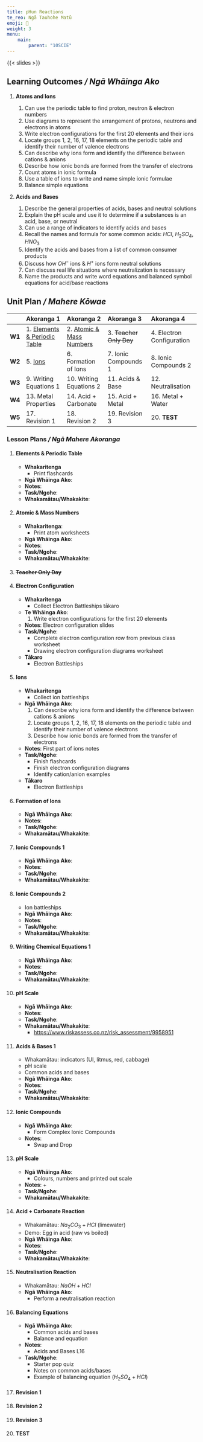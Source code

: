 ```yaml
---
title: pHun Reactions
te_reo: Ngā Tauhohe Matū
emoji: 🥼
weight: 3
menu:
    main:
        parent: "10SCIE"
---
```


{{< slides >}}

## Learning Outcomes _/ Ngā Whāinga Ako_ 



1. __Atoms and Ions__
    1. Can use the periodic table to find proton, neutron & electron numbers
    2. Use diagrams to represent the arrangement of protons, neutrons and electrons in atoms
    3. Write electron configurations for the first 20 elements and their ions
    4. Locate groups 1, 2, 16, 17, 18 elements on the periodic table and identify their number of valence electrons
    5. Can describe why ions form and identify the difference between cations & anions 
    6. Describe how ionic bonds are formed from the transfer of electrons
    7. Count atoms in ionic formula 
    8. Use a table of ions to write and name simple ionic formulae
    9. Balance simple equations 

2. __Acids and Bases__
    1. Describe the general properties of acids, bases and neutral solutions
    2. Explain the pH scale and use it to determine if a substances is an acid, base, or neutral
    3. Can use a range of indicators to identify acids and bases 
    4. Recall the names and formula for some common acids: $HCl$, $H_{2}SO_{4}$, $HNO_{3}$
    5. Identify the acids and bases from a list of common consumer products
    6. Discuss how $OH^{-}$ ions & $H^{+}$ ions form neutral solutions 
    7. Can discuss real life situations where neutralization is necessary 
    8. Name the products and write word equations and balanced symbol equations for acid/base reactions

## Unit Plan _/ Mahere Kōwae_ 

|             | Akoranga 1                                                | Akoranga 2                                        | Akoranga 3              | Akoranga 4                |
| :---------- | :--------------                                           | :--------------                                   | :--------------         | :--------------           |
| __W1__      | 1. [Elements & Periodic Table](#elements--periodic-table) | 2. [Atomic & Mass Numbers](#atomic--mass-numbers) | 3. ~~Teacher Only Day~~ | 4. Electron Configuration |
| __W2__      | 5. [Ions](#ions)                                          | 6. Formation of Ions                              | 7. Ionic Compounds 1    | 8. Ionic Compounds 2      |
| __W3__      | 9. Writing Equations 1                                    | 10. Writing Equations 2                           | 11. Acids & Base        | 12. Neutralisation        |
| __W4__      | 13. Metal Properties                                      | 14. Acid + Carbonate                              | 15. Acid + Metal        | 16. Metal + Water         |
| __W5__      | 17. Revision 1                                            | 18. Revision 2                                    | 19. Revision 3           | 20. __TEST__              |

### Lesson Plans _/ Ngā Mahere Akoranga_ 

1. #### Elements & Periodic Table
    - __Whakaritenga__
        + Print flashcards
    - __Ngā Whāinga Ako__: 
    - __Notes__: 
    - __Task/Ngohe__: 
    - __Whakamātau/Whakakite__: 

2. #### Atomic & Mass Numbers
    - __Whakaritenga__:
        + Print atom worksheets
    - __Ngā Whāinga Ako__: 
    - __Notes__: 
    - __Task/Ngohe__: 
    - __Whakamātau/Whakakite__: 

3. #### ~~Teacher Only Day~~

4. #### Electron Configuration
    - __Whakaritenga__
        + Collect Electron Battleships tākaro
    - __Te Whāinga Ako__:
        1. Write electron configurations for the first 20 elements
    - __Notes__: Electron configuration slides
    - __Task/Ngohe__:
        + Complete electron configuration row from previous class worksheet
        + Drawing electron configuration diagrams worksheet
    - __Tākaro__
        + Electron Battleships

5. #### Ions
    - __Whakaritenga__
        + Collect ion battleships
    - __Ngā Whāinga Ako__:
        1. Can describe why ions form and identify the difference between cations & anions
        2. Locate groups 1, 2, 16, 17, 18 elements on the periodic table and identify their number of valence electrons
        3. Describe how ionic bonds are formed from the transfer of electrons
    - __Notes__: First part of ions notes
    - __Task/Ngohe__:
        + Finish flashcards
        + Finish electron configuration diagrams
        + Identify cation/anion examples
    - __Tākaro__
        + Electron Battleships

6. #### Formation of Ions
    - __Ngā Whāinga Ako__: 
    - __Notes__: 
    - __Task/Ngohe__: 
    - __Whakamātau/Whakakite__: 

7. #### Ionic Compounds 1
    - __Ngā Whāinga Ako__: 
    - __Notes__: 
    - __Task/Ngohe__: 
    - __Whakamātau/Whakakite__: 

8. #### Ionic Compounds 2
    - Ion battleships
    - __Ngā Whāinga Ako__: 
    - __Notes__: 
    - __Task/Ngohe__: 
    - __Whakamātau/Whakakite__: 

9. #### Writing Chemical Equations 1
    - __Ngā Whāinga Ako__: 
    - __Notes__: 
    - __Task/Ngohe__: 
    - __Whakamātau/Whakakite__: 

10. #### pH Scale
    - __Ngā Whāinga Ako__: 
    - __Notes__: 
    - __Task/Ngohe__: 
    - __Whakamātau/Whakakite__:
        + https://www.riskassess.co.nz/risk_assessment/9958951 

11. #### Acids & Bases 1
    - Whakamātau: indicators (UI, litmus, red, cabbage)
    - pH scale
    - Common acids and bases
    - __Ngā Whāinga Ako__: 
    - __Notes__: 
    - __Task/Ngohe__: 
    - __Whakamātau/Whakakite__: 

12. #### Ionic Compounds
    - __Ngā Whāinga Ako__: 
        + Form Complex Ionic Compounds
    - __Notes__:
        + Swap and Drop

13. #### pH Scale
    - __Ngā Whāinga Ako__:
        + Colours, numbers and printed out scale
    - __Notes__:
        + 
    - __Task/Ngohe__: 
    - __Whakamātau/Whakakite__: 

14. #### Acid + Carbonate Reaction
    - Whakamātau: $Na_{2}CO_{3} + HCl$ (limewater)
    - Demo: Egg in acid (raw vs boiled)
    - __Ngā Whāinga Ako__: 
    - __Notes__: 
    - __Task/Ngohe__: 
    - __Whakamātau/Whakakite__: 

15. #### Neutralisation Reaction
    - Whakamātau: $NaOH + HCl$
    - __Ngā Whāinga Ako__:
        + Perform a neutralisation reaction

16. #### Balancing Equations
    - __Ngā Whāinga Ako__:
        + Common acids and bases
        + Balance and equation
    - __Notes__:
        + Acids and Bases L16
    - __Task/Ngohe__:
        + Starter pop quiz
        + Notes on common acids/bases
        + Example of balancing equation ($H_{2}SO_{4} + HCl$)

17. #### Revision 1

18. #### Revision 2

19. #### Revision 3

20. #### TEST
